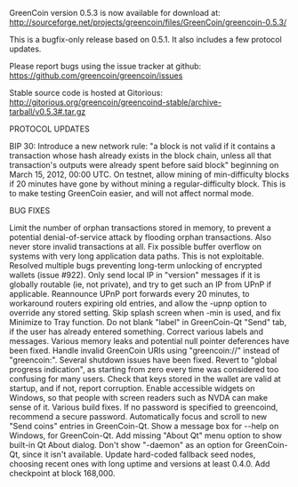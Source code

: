 GreenCoin version 0.5.3 is now available for download at:
http://sourceforge.net/projects/greencoin/files/GreenCoin/greencoin-0.5.3/

This is a bugfix-only release based on 0.5.1.
It also includes a few protocol updates.

Please report bugs using the issue tracker at github:
https://github.com/greencoin/greencoin/issues

Stable source code is hosted at Gitorious:
http://gitorious.org/greencoin/greencoind-stable/archive-tarball/v0.5.3#.tar.gz

PROTOCOL UPDATES

BIP 30: Introduce a new network rule: "a block is not valid if it contains a transaction whose hash already exists in the block chain, unless all that transaction's outputs were already spent before said block" beginning on March 15, 2012, 00:00 UTC.
On testnet, allow mining of min-difficulty blocks if 20 minutes have gone by without mining a regular-difficulty block. This is to make testing GreenCoin easier, and will not affect normal mode.

BUG FIXES

Limit the number of orphan transactions stored in memory, to prevent a potential denial-of-service attack by flooding orphan transactions. Also never store invalid transactions at all.
Fix possible buffer overflow on systems with very long application data paths. This is not exploitable.
Resolved multiple bugs preventing long-term unlocking of encrypted wallets
(issue #922).
Only send local IP in "version" messages if it is globally routable (ie, not private), and try to get such an IP from UPnP if applicable.
Reannounce UPnP port forwards every 20 minutes, to workaround routers expiring old entries, and allow the -upnp option to override any stored setting.
Skip splash screen when -min is used, and fix Minimize to Tray function.
Do not blank "label" in GreenCoin-Qt "Send" tab, if the user has already entered something.
Correct various labels and messages.
Various memory leaks and potential null pointer deferences have been fixed.
Handle invalid GreenCoin URIs using "greencoin://" instead of "greencoin:".
Several shutdown issues have been fixed.
Revert to "global progress indication", as starting from zero every time was considered too confusing for many users.
Check that keys stored in the wallet are valid at startup, and if not, report corruption.
Enable accessible widgets on Windows, so that people with screen readers such as NVDA can make sense of it.
Various build fixes.
If no password is specified to greencoind, recommend a secure password.
Automatically focus and scroll to new "Send coins" entries in GreenCoin-Qt.
Show a message box for --help on Windows, for GreenCoin-Qt.
Add missing "About Qt" menu option to show built-in Qt About dialog.
Don't show "-daemon" as an option for GreenCoin-Qt, since it isn't available.
Update hard-coded fallback seed nodes, choosing recent ones with long uptime and versions at least 0.4.0.
Add checkpoint at block 168,000.
